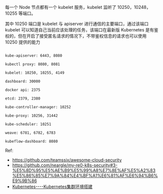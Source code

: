 每一个 Node 节点都有一个 kubelet 服务，kubelet 监听了 10250，10248，10255 等端口。

其中 10250 端口是 kubelet 与 apiserver 进行通信的主要端口，通过该端口 kubelet 可以知道自己当前应该处理的任务，该端口在最新版 Kubernetes 是有鉴权的，但在开启了接受匿名请求的情况下，不带鉴权信息的请求也可以使用 10250 提供的能力
```

kube-apiserver: 6443, 8080

kubectl proxy: 8080, 8081

kubelet: 10250, 10255, 4149

dashboard: 30000

docker api: 2375

etcd: 2379, 2380

kube-controller-manager: 10252

kube-proxy: 10256, 31442

kube-scheduler: 10251

weave: 6781, 6782, 6783

kubeflow-dashboard: 8080

```

Ref:
- https://github.com/teamssix/awesome-cloud-security
- https://github.com/neargle/my-re0-k8s-security#3-%E5%8D%95%E5%AE%B9%E5%99%A8%E7%8E%AF%E5%A2%83%E5%86%85%E7%9A%84%E4%BF%A1%E6%81%AF%E6%94%B6%E9%9B%86
- [Kubernetes----Kubernetes集群环境搭建](https://developer.aliyun.com/article/920777)
